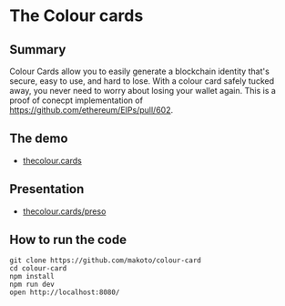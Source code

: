 #  The Colour cards

## Summary

Colour Cards allow you to easily generate a blockchain identity that's secure, easy to use, and hard to lose. With a colour card safely tucked away, you never need to worry about losing your wallet again. This is a proof of conecpt implementation of https://github.com/ethereum/EIPs/pull/602.

## The demo

- [thecolour.cards](http://thecolour.cards)

## Presentation

- [thecolour.cards/preso](http://thecolour.cards/preso)

## How to run the code

```
git clone https://github.com/makoto/colour-card
cd colour-card
npm install
npm run dev
open http://localhost:8080/
```
